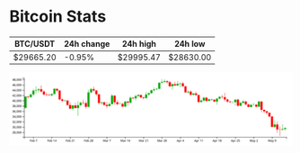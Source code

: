 # Bitcoin Stats

BTC/USDT|24h change|24h high|24h low|
|---|---|---|---|
|$29665.20|-0.95%|$29995.47|$28630.00|

<img src="./chart.svg">
